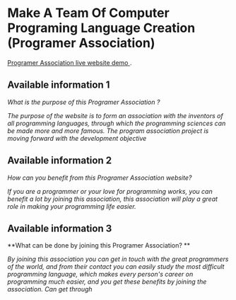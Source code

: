 # Make A Team Of Computer Programing Language Creation (Programer Association)

 [Programer Association live website demo ](https://loving-albattani-8864ac.netlify.app).

## Available information 1  

*What is the purpose of this Programer Association ?*

*The purpose of the website is to form an association with the inventors of all programming languages, through which the programming sciences can be made more and more famous. The program association project is moving forward with the development objective*

## Available information 2

*How can you benefit from this Programer Association website?*

*If you are a programmer or your love for programming works, you can benefit a lot by joining this association, this association will play a great role in making your programming life easier.*


## Available information 3 
**What can be done by joining this Programer Association? **

*By joining this association you can get in touch with the great programmers of the world, and from their contact you can easily study the most difficult programming language, which makes every person's career on programming much easier, and you get these benefits by joining the association. Can get through*
